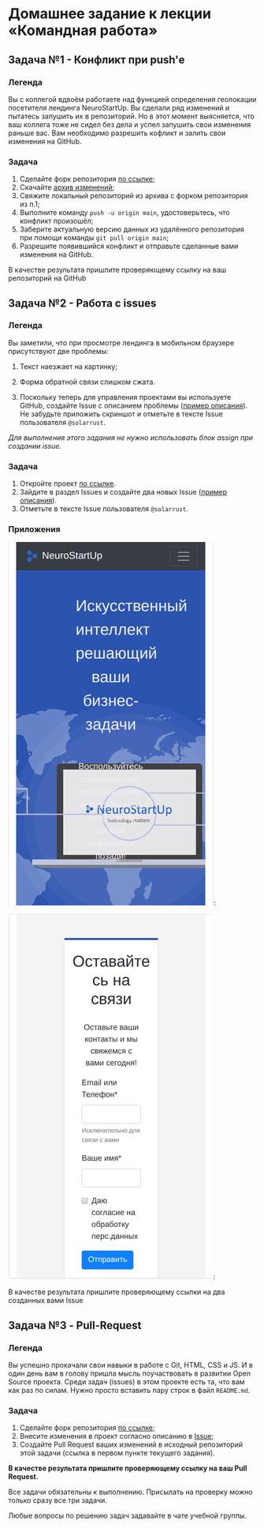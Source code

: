 Домашнее задание к лекции «Командная работа»
============================================

Задача №1 - Конфликт при push'е
----------------------------------
### Легенда
Вы с коллегой вдвоём работаете над функцией определения геолокации посетителя лендинга NeuroStartUp. Вы сделали ряд изменений и пытатесь запушить их в репозиторий. Но в этот момент выясняется, что ваш коллега тоже не сидел без дела и успел запушить свои изменения раньше вас. Вам необходимо разрешить кофликт и залить свои изменения на GitHub.

### Задача
1. Сделайте форк репозитория [по ссылке](https://github.com/netology-code/git-homeworks-neuro-fork);
2. Скачайте [архив изменений](https://github.com/netology-code/git-homeworks/blob/master/remote/src/neuro-push.zip);
3. Свяжите локальный репозиторий из архива с форком репозитория из п.1;
4. Выполните команду `push -u origin main`, удостоверьтесь, что конфликт произошёл;
5. Заберите актуальную версию данных из удалённого репозитория при помощи команды `git pull origin main`;
6. Разрешите появившийся конфликт и отправьте сделанные вами изменения на GitHub.

В качестве результата пришлите проверяющему ссылку на ваш репозиторий на GitHub

Задача №2 - Работа с issues
---------------------------
### Легенда
Вы заметили, что при просмотре лендинга в мобильном браузере присутствуют две проблемы:

1. Текст наезжает на картинку;
2. Форма обратной связи слишком сжата.

3. Поскольку теперь для управления проектами вы используете GitHub, создайте Issue с описанием проблемы ([пример описания](https://github.com/netology-code/git-homeworks/blob/master/remote/issue-example.md)). Не забудьте приложить скриншот и отметьте в тексте Issue пользователя `@solarrust`.

*Для выполнения этого задания не нужно использовать блок assign при создании issue.*

### Задача
1. Откройте проект [по ссылке](https://github.com/netology-code/git-homeworks-neuro-issues).
2. Зайдите в раздел Issues и создайте два новых Issue ([пример описания](https://github.com/netology-code/git-homeworks/blob/master/remote/issue-example.md)).
3. Отметьте в тексте Issue пользователя `@solarrust`.
### Приложения
![Скриншот первой проблемы](https://github.com/AndriusRU/Netology_Tasks/blob/master/Module%2002%20-%20Git/files/error1.png):


![Скриншот второй проблемы](https://github.com/AndriusRU/Netology_Tasks/blob/master/Module%2002%20-%20Git/files/error2.png): 

В качестве результата пришлите проверяющему ссылки на два созданных вами Issue

Задача №3 - Pull-Request
------------------------
### Легенда
Вы успешно прокачали свои навыки в работе с Git, HTML, CSS и JS. И в один день вам в голову пришла мысль поучаствовать в развитии Open Source проекта. Среди задач (issues) в этом проекте есть та, что вам как раз по силам. Нужно просто вставить пару строк в файл `README.md`.

### Задача
1. Сделайте форк репозитория [по ссылке](https://github.com/netology-code/git-homeworks-neuro-pr);
2. Внесите изменения в проект согласно описанию в [Issue](https://github.com/netology-code/git-homeworks-neuro-pr/issues/382);
3. Создайте Pull Request ваших изменений в исходный репозиторий этой задачи (ссылка в первом пункте текущего задания).

**В качестве результата пришлите проверяющему ссылку на ваш Pull Request.**

Все задачи обязательны к выполнению. Присылать на проверку можно только сразу все три задачи.

Любые вопросы по решению задач задавайте в чате учебной группы.